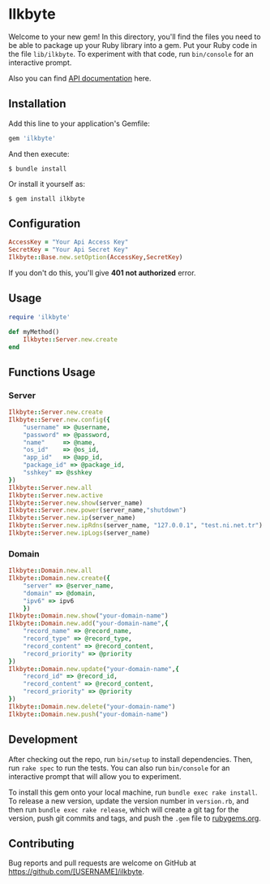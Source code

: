 # Ilkbyte

Welcome to your new gem! In this directory, you'll find the files you need to be able to package up your Ruby library into a gem. Put your Ruby code in the file `lib/ilkbyte`. To experiment with that code, run `bin/console` for an interactive prompt.

Also you can find [API documentation](https://apidocs.ilkbyte.com/docs/1.0/overview) here.
## Installation

Add this line to your application's Gemfile:

```ruby
gem 'ilkbyte'
```

And then execute:

    $ bundle install

Or install it yourself as:

    $ gem install ilkbyte
## Configuration

```ruby
AccessKey = "Your Api Access Key"
SecretKey = "Your Api Secret Key"
Ilkbyte::Base.new.setOption(AccessKey,SecretKey)
```
If you don't do this, you'll give **401 not authorized** error.

## Usage

```ruby
require 'ilkbyte'

def myMethod()
    Ilkbyte::Server.new.create
end
```

## Functions Usage
### Server
```ruby
Ilkbyte::Server.new.create
Ilkbyte::Server.new.config({
    "username" => @username,
    "password" => @password,
    "name"     => @name,
    "os_id"    => @os_id,
    "app_id"   => @app_id,
    "package_id" => @package_id,
    "sshkey" => @sshkey
})
Ilkbyte::Server.new.all
Ilkbyte::Server.new.active
Ilkbyte::Server.new.show(server_name)
Ilkbyte::Server.new.power(server_name,"shutdown")
Ilkbyte::Server.new.ip(server_name)
Ilkbyte::Server.new.ipRdns(server_name, "127.0.0.1", "test.ni.net.tr")
Ilkbyte::Server.new.ipLogs(server_name)
```
### Domain
```ruby
Ilkbyte::Domain.new.all
Ilkbyte::Domain.new.create({
    "server" => @server_name,
    "domain" => @domain,
    "ipv6" => ipv6
    })
Ilkbyte::Domain.new.show("your-domain-name")
Ilkbyte::Domain.new.add("your-domain-name",{
    "record_name" => @record_name,
    "record_type" => @record_type,
    "record_content" => @record_content,
    "record_priority" => @priority
})
Ilkbyte::Domain.new.update("your-domain-name",{
    "record_id" => @record_id,
    "record_content" => @record_content,
    "record_priority" => @priority
})
Ilkbyte::Domain.new.delete("your-domain-name")
Ilkbyte::Domain.new.push("your-domain-name")
```
## Development

After checking out the repo, run `bin/setup` to install dependencies. Then, run `rake spec` to run the tests. You can also run `bin/console` for an interactive prompt that will allow you to experiment.

To install this gem onto your local machine, run `bundle exec rake install`. To release a new version, update the version number in `version.rb`, and then run `bundle exec rake release`, which will create a git tag for the version, push git commits and tags, and push the `.gem` file to [rubygems.org](https://rubygems.org).

## Contributing

Bug reports and pull requests are welcome on GitHub at https://github.com/[USERNAME]/ilkbyte.

